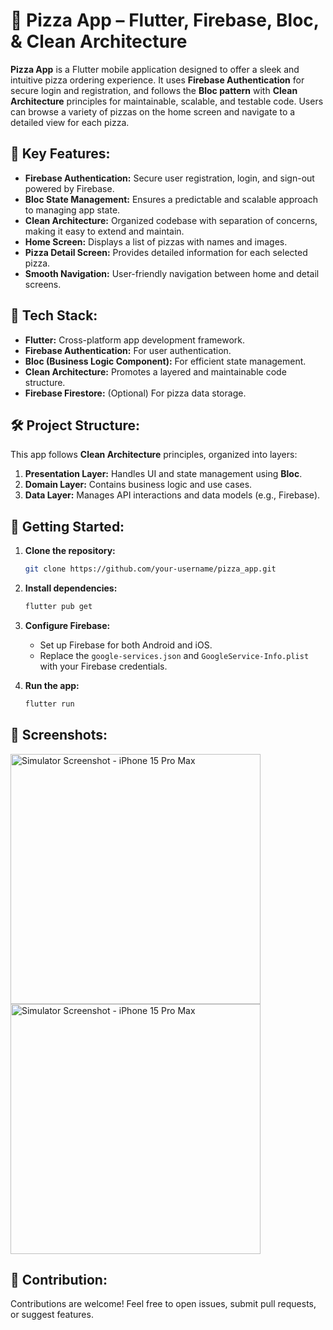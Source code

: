 # 🍕 Pizza App – Flutter, Firebase, Bloc, & Clean Architecture

**Pizza App** is a Flutter mobile application designed to offer a sleek and intuitive pizza ordering experience. It uses **Firebase Authentication** for secure login and registration, and follows the **Bloc pattern** with **Clean Architecture** principles for maintainable, scalable, and testable code. Users can browse a variety of pizzas on the home screen and navigate to a detailed view for each pizza.

## 🌟 Key Features:
- **Firebase Authentication:** Secure user registration, login, and sign-out powered by Firebase.
- **Bloc State Management:** Ensures a predictable and scalable approach to managing app state.
- **Clean Architecture:** Organized codebase with separation of concerns, making it easy to extend and maintain.
- **Home Screen:** Displays a list of pizzas with names and images.
- **Pizza Detail Screen:** Provides detailed information for each selected pizza.
- **Smooth Navigation:** User-friendly navigation between home and detail screens.

## 🔧 Tech Stack:
- **Flutter:** Cross-platform app development framework.
- **Firebase Authentication:** For user authentication.
- **Bloc (Business Logic Component):** For efficient state management.
- **Clean Architecture:** Promotes a layered and maintainable code structure.
- **Firebase Firestore:** (Optional) For pizza data storage.

## 🛠 Project Structure:
This app follows **Clean Architecture** principles, organized into layers:
1. **Presentation Layer:** Handles UI and state management using **Bloc**.
2. **Domain Layer:** Contains business logic and use cases.
3. **Data Layer:** Manages API interactions and data models (e.g., Firebase).

## 🚀 Getting Started:
1. **Clone the repository:**
   ```bash
   git clone https://github.com/your-username/pizza_app.git
   ```
2. **Install dependencies:**
   ```bash
   flutter pub get
   ```
3. **Configure Firebase:**
   - Set up Firebase for both Android and iOS.
   - Replace the `google-services.json` and `GoogleService-Info.plist` with your Firebase credentials.

4. **Run the app:**
   ```bash
   flutter run
   ```

## 📱 Screenshots:

<img src="https://github.com/user-attachments/assets/9127c073-2490-4d2e-9e18-8945cafb8c94" alt="Simulator Screenshot - iPhone 15 Pro Max" width="400" />
<img src="https://github.com/user-attachments/assets/6594e00b-e48b-47f2-bcec-abfd296e1dc1" alt="Simulator Screenshot - iPhone 15 Pro Max" width="400" />

## 🤝 Contribution:
Contributions are welcome! Feel free to open issues, submit pull requests, or suggest features.
